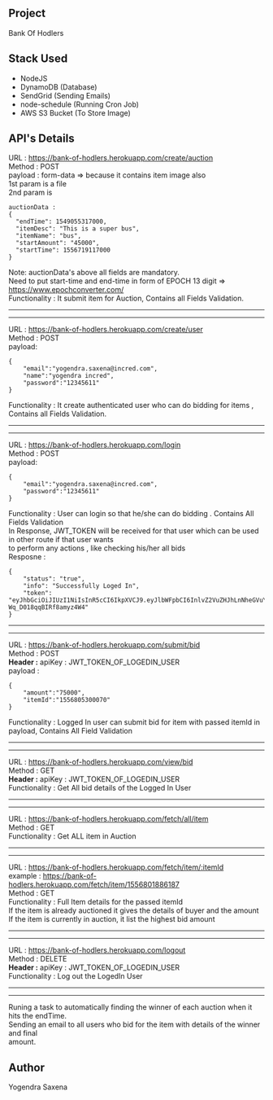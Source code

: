 Project
--
Bank Of Hodlers

Stack Used
---

- NodeJS
- DynamoDB (Database)
- SendGrid (Sending Emails)
- node-schedule (Running Cron Job)
- AWS S3 Bucket (To Store Image)

API's Details
------------
URL : https://bank-of-hodlers.herokuapp.com/create/auction  <br/>
Method : POST  <br/>
payload :  form-data => because it contains item image also <br/>
1st param is a file <br/>
2nd param is
```
auctionData : 
{
  "endTime": 1549055317000,
  "itemDesc": "This is a super bus",
  "itemName": "bus",
  "startAmount": "45000",
  "startTime": 1556719117000
}
```
Note: auctionData's above all fields are mandatory. <br/>
Need to put start-time and end-time in form of EPOCH 13 digit => https://www.epochconverter.com/ <br/>
Functionality : It submit item for Auction, Contains all Fields Validation.  <br/>

----
----
URL : https://bank-of-hodlers.herokuapp.com/create/user   <br/>
Method : POST   <br/>
payload:
```
{
	"email":"yogendra.saxena@incred.com",
	"name":"yogendra incred",
	"password":"12345611"
}
```
Functionality : It create authenticated user who can do bidding for items , Contains all Fields Validation.   <br/>


----
----
URL : https://bank-of-hodlers.herokuapp.com/login    <br/>
Method : POST    <br/>
payload:
```
{
	"email":"yogendra.saxena@incred.com",
	"password":"12345611"
}
```

Functionality : User can login so that he/she can do bidding . Contains All Fields Validation<br/>
In Response, JWT_TOKEN will be received for that user which can be used in other route if that user wants <br/>
to perform any actions , like checking his/her all bids <br/>
Resposne : 
```
{
    "status": "true",
    "info": "Successfully Loged In",
    "token": "eyJhbGciOiJIUzI1NiIsInR5cCI6IkpXVCJ9.eyJlbWFpbCI6InlvZ2VuZHJhLnNheGVuYUBpbmNyZWQuY29tIiwiaWF0IjoxNTU2ODEwNTkwfQ.wwWXpCgxp6oa9Z75iDpwd-Wq_D018qqBIRf8amyz4W4"
}
```

------
------
URL : https://bank-of-hodlers.herokuapp.com/submit/bid    <br/>
Method : POST   <br/>
**Header :** 
apiKey : JWT_TOKEN_OF_LOGEDIN_USER    <br/>
payload : 
```
{
	"amount":"75000",
	"itemId":"1556805300070"
}
```
Functionality : Logged In user can submit bid for item with passed itemId in payload, Contains All Field Validation   <br/>

------
------

URL : https://bank-of-hodlers.herokuapp.com/view/bid   <br/>
Method : GET  <br/>
**Header :** 
apiKey : JWT_TOKEN_OF_LOGEDIN_USER   <br/>
Functionality : Get All bid details of the Logged In User   <br/>

-------
------

URL : https://bank-of-hodlers.herokuapp.com/fetch/all/item   <br/>
Method : GET   <br/>
Functionality :  Get ALL item in Auction <br/>

-------
-------

URL : https://bank-of-hodlers.herokuapp.com/fetch/item/:itemId <br/>
example : https://bank-of-hodlers.herokuapp.com/fetch/item/1556801886187 <br/>
Method : GET <br/>
Functionality : Full Item details for the passed itemId<br/>
If the item is already auctioned it gives the details of buyer and the amount </br>
If the item is currently in auction, it list the highest bid amount

-----
-----


URL : https://bank-of-hodlers.herokuapp.com/logout   <br/>
Method : DELETE   <br/>
**Header :** 
apiKey : JWT_TOKEN_OF_LOGEDIN_USER   <br/>
Functionality :  Log out the LogedIn User

----
----

Runing a task to automatically finding the winner of each auction when it hits the endTime.  <br/>
Sending an email to all users who bid for the item with details of the winner and final <br/>
amount.<br/>

Author
------
Yogendra Saxena
